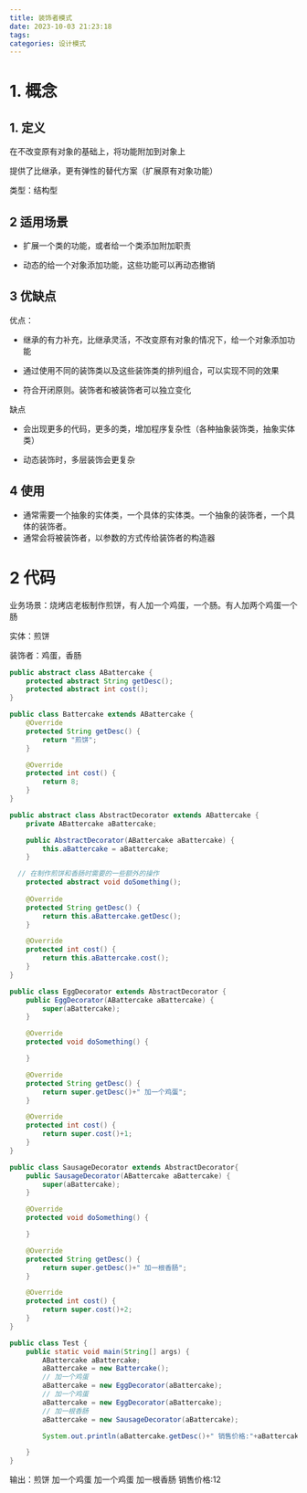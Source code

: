 ```yaml
---
title: 装饰者模式
date: 2023-10-03 21:23:18
tags:
categories: 设计模式
---
```


# 1. 概念

## 1. 定义

在不改变原有对象的基础上，将功能附加到对象上

提供了比继承，更有弹性的替代方案（扩展原有对象功能）

类型：结构型

## 2 适用场景

- 扩展一个类的功能，或者给一个类添加附加职责

- 动态的给一个对象添加功能，这些功能可以再动态撤销

## 3 优缺点

优点：

- 继承的有力补充，比继承灵活，不改变原有对象的情况下，给一个对象添加功能

- 通过使用不同的装饰类以及这些装饰类的排列组合，可以实现不同的效果

- 符合开闭原则。装饰者和被装饰者可以独立变化

缺点

- 会出现更多的代码，更多的类，增加程序复杂性（各种抽象装饰类，抽象实体类）

- 动态装饰时，多层装饰会更复杂

## 4 使用

- 通常需要一个抽象的实体类，一个具体的实体类。一个抽象的装饰者，一个具体的装饰者。
- 通常会将被装饰者，以参数的方式传给装饰者的构造器

# 2 代码

业务场景：烧烤店老板制作煎饼，有人加一个鸡蛋，一个肠。有人加两个鸡蛋一个肠

实体：煎饼

装饰者：鸡蛋，香肠

```java
public abstract class ABattercake {
    protected abstract String getDesc();
    protected abstract int cost();
}
```

```java
public class Battercake extends ABattercake {
    @Override
    protected String getDesc() {
        return "煎饼";
    }

    @Override
    protected int cost() {
        return 8;
    }
}
```

```java
public abstract class AbstractDecorator extends ABattercake {
    private ABattercake aBattercake;

    public AbstractDecorator(ABattercake aBattercake) {
        this.aBattercake = aBattercake;
    }

  // 在制作煎饼和香肠时需要的一些额外的操作
    protected abstract void doSomething();
  
    @Override
    protected String getDesc() {
        return this.aBattercake.getDesc();
    }

    @Override
    protected int cost() {
        return this.aBattercake.cost();
    }
}
```

```java
public class EggDecorator extends AbstractDecorator {
    public EggDecorator(ABattercake aBattercake) {
        super(aBattercake);
    }

    @Override
    protected void doSomething() {

    }

    @Override
    protected String getDesc() {
        return super.getDesc()+" 加一个鸡蛋";
    }

    @Override
    protected int cost() {
        return super.cost()+1;
    }
}
```

```java
public class SausageDecorator extends AbstractDecorator{
    public SausageDecorator(ABattercake aBattercake) {
        super(aBattercake);
    }

    @Override
    protected void doSomething() {

    }

    @Override
    protected String getDesc() {
        return super.getDesc()+" 加一根香肠";
    }

    @Override
    protected int cost() {
        return super.cost()+2;
    }
}
```

```java
public class Test {
    public static void main(String[] args) {
        ABattercake aBattercake;
        aBattercake = new Battercake();
        // 加一个鸡蛋
        aBattercake = new EggDecorator(aBattercake);
        // 加一个鸡蛋
        aBattercake = new EggDecorator(aBattercake);
        // 加一根香肠
        aBattercake = new SausageDecorator(aBattercake);

        System.out.println(aBattercake.getDesc()+" 销售价格:"+aBattercake.cost());

    }
}
```

输出：煎饼 加一个鸡蛋 加一个鸡蛋 加一根香肠 销售价格:12
